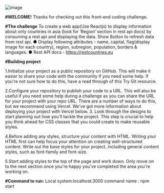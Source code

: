 ![image](https://user-images.githubusercontent.com/80215092/134689145-32541474-c26c-4cf4-b97d-5893edda53cf.png)

**#WELCOME!**
Thanks for checking out this front-end coding challenge.


**#The challenge**
 To create a web app(Use Reactjs) to display information about only
countries in asia (look for ‘Region’ section in rest api docs) by consuming a rest api and
displaying the data. Show Button to refresh data from rest api.
● Display following attributes - name, capital, flag(display image for each country), region,
subregion, population, borders & languages.
● Rest API docs - https://restcountries.eu

**#Building project**

1.Initialize your project as a public repository on GitHub. This will make it easier to share your code with the community if you need some help. If you're not sure how to do this, have a read through of this Try Git resource.

2.Configure your repository to publish your code to a URL. This will also be useful if you need some help during a challenge as you can share the URL for your project with your repo URL. There are a number of ways to do this, but we recommend using Vercel. We've got more information about deploying your project with Vercel below.
3. Look through the designs to start planning out how you'll tackle the project. This step is crucial to help you think ahead for CSS classes that you could create to make reusable styles.

4.Before adding any styles, structure your content with HTML. Writing your HTML first can help focus your attention on creating well-structured content.
Write out the base styles for your project, including general content styles, such as font-family and font-size.

5.Start adding styles to the top of the page and work down. Only move on to the next section once you're happy you've completed the area you're working on.

**#Command to run:**
 Local system:localhost:3000
 command name : npm start 

